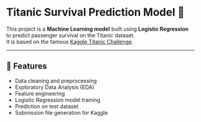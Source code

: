 # Titanic Survival Prediction Model 🚢

This project is a **Machine Learning model** built using **Logistic Regression** to predict passenger survival on the Titanic dataset.  
It is based on the famous [Kaggle Titanic Challenge](https://www.kaggle.com/c/titanic).

---

## 🔑 Features
- Data cleaning and preprocessing  
- Exploratory Data Analysis (EDA)  
- Feature engineering  
- Logistic Regression model training  
- Prediction on test dataset  
- Submission file generation for Kaggle  
